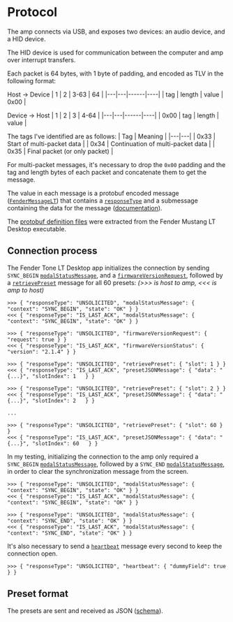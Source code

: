 # Protocol
The amp connects via USB, and exposes two devices: an audio device, and a HID device.

The HID device is used for communication between the computer and amp over interrupt transfers.

Each packet is 64 bytes, with 1 byte of padding, and encoded as TLV in the following format:

Host -> Device
| 1 | 2 | 3-63 | 64 |
|---|---|------|----|
| tag | length | value | 0x00 |

Device -> Host
| 1 | 2 | 3 | 4-64 |
|---|---|------|----|
| 0x00 | tag | length | value |

The tags I've identified are as follows:
| Tag | Meaning |
|---|---|
| 0x33 | Start of multi-packet data |
| 0x34 | Continuation of multi-packet data |
| 0x35 | Final packet (or only packet) |

For multi-packet messages, it's necessary to drop the `0x00` padding and the tag and length bytes of each packet and concatenate them to get the message.

The value in each message is a protobuf encoded message ([`FenderMessageLT`](/Docs/protobuf.md#fendermessagelt)) that contains a [`responseType`](/Docs/protobuf.md#ResponseType) and a submessage containing the data for the message ([documentation](/Docs/protobuf.md)).

The [protobuf definition files](/Schema/protobuf/) were extracted from the Fender Mustang LT Desktop executable.

## Connection process
The Fender Tone LT Desktop app initializes the connection by sending `SYNC_BEGIN` [`modalStatusMessage`](/Docs/protobuf.md#modalstatusmessage), and a [`firmwareVersionRequest`](/Docs/protobuf.md#firmwareversionrequest), followed by a [`retrievePreset`](/Docs/protobuf.md#retrievepreset) message for all 60 presets:
_(>>> is host to amp, <<< is amp to host)_
```
>>> { "responseType": "UNSOLICITED", "modalStatusMessage": { "context": "SYNC_BEGIN", "state": "OK" } }
<<< { "responseType": "IS_LAST_ACK", "modalStatusMessage": { "context": "SYNC_BEGIN", "state": "OK" } }

>>> { "responseType": "UNSOLICITED", "firmwareVersionRequest": { "request": true } }
<<< { "responseType": "IS_LAST_ACK", "firmwareVersionStatus": { "version": "2.1.4" } }

>>> { "responseType": "UNSOLICITED", "retrievePreset": { "slot": 1 } }
<<< { "responseType": "IS_LAST_ACK", "presetJSONMessage": { "data": "{...}", "slotIndex": 1   } }

>>> { "responseType": "UNSOLICITED", "retrievePreset": { "slot": 2 } }
<<< { "responseType": "IS_LAST_ACK", "presetJSONMessage": { "data": "{...}", "slotIndex": 2   } }

...

>>> { "responseType": "UNSOLICITED", "retrievePreset": { "slot": 60 } }
<<< { "responseType": "IS_LAST_ACK", "presetJSONMessage": { "data": "{...}", "slotIndex": 60   } }
```

In my testing, initializing the connection to the amp only required a `SYNC_BEGIN` [`modalStatusMessage`](/Docs/protobuf.md#modalstatusmessage), followed by a `SYNC_END` [`modalStatusMessage`](/Docs/protobuf.md#modalstatusmessage), in order to clear the synchronization message from the screen.
```
>>> { "responseType": "UNSOLICITED", "modalStatusMessage": { "context": "SYNC_BEGIN", "state": "OK" } }
<<< { "responseType": "IS_LAST_ACK", "modalStatusMessage": { "context": "SYNC_BEGIN", "state": "OK" } }

>>> { "responseType": "UNSOLICITED", "modalStatusMessage": { "context": "SYNC_END", "state": "OK" } }
<<< { "responseType": "IS_LAST_ACK", "modalStatusMessage": { "context": "SYNC_END", "state": "OK" } }
```

It's also necessary to send a [`heartbeat`](/Docs/protobuf.md#heartbeat) message every second to keep the connection open.
```
>>> { "responseType": "UNSOLICITED", "heartbeat": { "dummyField": true } }
```

## Preset format
The presets are sent and received as JSON ([schema](/Docs/json.md)).
